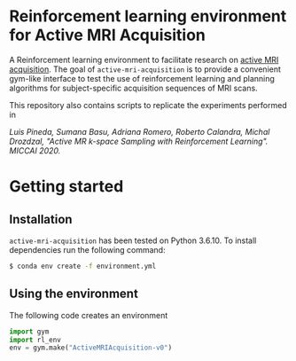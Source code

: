 # Reinforcement learning environment for Active MRI Acquisition

A Reinforcement learning environment to facilitate research on 
[active MRI acquisition](https://openaccess.thecvf.com/content_CVPR_2019/papers/Zhang_Reducing_Uncertainty_in_Undersampled_MRI_Reconstruction_With_Active_Acquisition_CVPR_2019_paper.pdf). 
The goal of `active-mri-acquisition` is to provide a convenient gym-like interface to test
the use of reinforcement learning and planning algorithms for subject-specific acquisition 
sequences of MRI scans. 

This repository also contains scripts to replicate the experiments performed in

 
*Luis Pineda, Sumana Basu, Adriana Romero, Roberto Calandra, Michal Drozdzal, 
"Active MR k-space Sampling with Reinforcement Learning". MICCAI 2020.*

# Getting started

## Installation
`active-mri-acquisition` has been tested on Python 3.6.10. To install dependencies run 
the following command:

```bash
$ conda env create -f environment.yml
```

## Using the environment
The following code creates an environment
```python
import gym
import rl_env
env = gym.make("ActiveMRIAcquisition-v0")

```